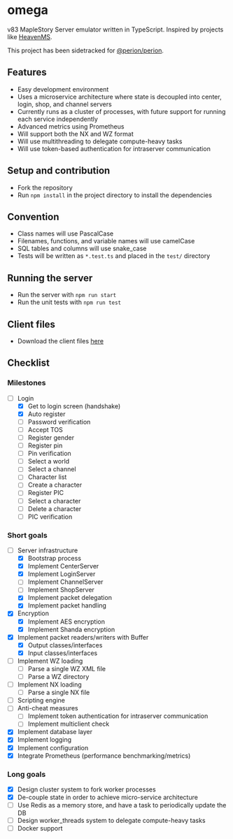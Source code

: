 # omega
v83 MapleStory Server emulator written in TypeScript. Inspired by projects like [HeavenMS](https://github.com/ronancpl/HeavenMS).

This project has been sidetracked for [@perion/perion](https://github.com/jonnylin13/perion).

## Features
* Easy development environment
* Uses a microservice architecture where state is decoupled into center, login, shop, and channel servers
* Currently runs as a cluster of processes, with future support for running each service independently
* Advanced metrics using Prometheus
* Will support both the NX and WZ format
* Will use multithreading to delegate compute-heavy tasks
* Will use token-based authentication for intraserver communication

## Setup and contribution
* Fork the repository
* Run `npm install` in the project directory to install the dependencies

## Convention
* Class names will use PascalCase
* Filenames, functions, and variable names will use camelCase
* SQL tables and columns will use snake_case
* Tests will be written as `*.test.ts` and placed in the `test/` directory

## Running the server
* Run the server with `npm run start`
* Run the unit tests with `npm run test`

## Client files

* Download the client files [here](https://drive.google.com/drive/folders/0BzDsHSr-0V4MYVJ0TWIxd05hYUk)

## Checklist

### Milestones
* [ ] Login
    * [x] Get to login screen (handshake)
    * [x] Auto register
    * [ ] Password verification
    * [ ] Accept TOS
    * [ ] Register gender
    * [ ] Register pin
    * [ ] Pin verification
    * [ ] Select a world
    * [ ] Select a channel
    * [ ] Character list
    * [ ] Create a character
    * [ ] Register PIC
    * [ ] Select a character
    * [ ] Delete a character
    * [ ] PIC verification

### Short goals
* [ ] Server infrastructure
    * [x] Bootstrap process
    * [x] Implement CenterServer
    * [x] Implement LoginServer
    * [ ] Implement ChannelServer
    * [ ] Implement ShopServer
    * [x] Implement packet delegation
    * [x] Implement packet handling
* [x] Encryption
    * [x] Implement AES encryption
    * [x] Implement Shanda encryption
* [x] Implement packet readers/writers with Buffer
    * [x] Output classes/interfaces
    * [x] Input classes/interfaces
* [ ] Implement WZ loading
    * [ ] Parse a single WZ XML file
    * [ ] Parse a WZ directory
* [ ] Implement NX loading
    * [ ] Parse a single NX file
* [ ] Scripting engine
* [ ] Anti-cheat measures
    * [ ] Implement token authentication for intraserver communication
    * [ ] Implement multiclient check
* [x] Implement database layer
* [x] Implement logging
* [x] Implement configuration
* [x] Integrate Prometheus (performance benchmarking/metrics)

### Long goals
* [x] Design cluster system to fork worker processes
* [x] De-couple state in order to achieve micro-service architecture
* [ ] Use Redis as a memory store, and have a task to periodically update the DB
* [ ] Design worker_threads system to delegate compute-heavy tasks
* [ ] Docker support
